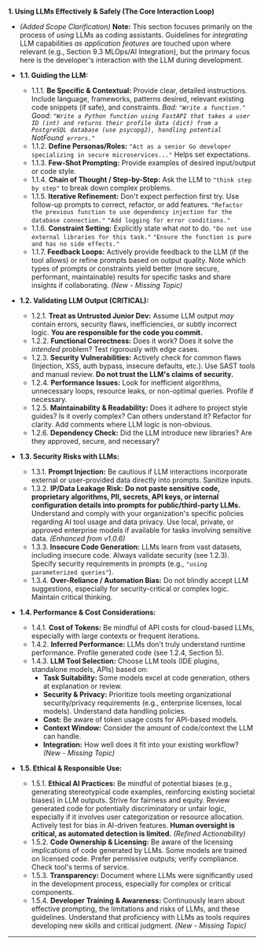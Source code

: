 **1. Using LLMs Effectively & Safely (The Core Interaction Loop)**

*   *(Added Scope Clarification)* **Note:** This section focuses primarily on the process of *using* LLMs as coding assistants. Guidelines for *integrating* LLM capabilities *as application features* are touched upon where relevant (e.g., Section 9.3 MLOps/AI Integration), but the primary focus here is the developer's interaction with the LLM during development.

*   **1.1. Guiding the LLM:**
    *   1.1.1. **Be Specific & Contextual:** Provide clear, detailed instructions. Include language, frameworks, patterns desired, relevant existing code snippets (if safe), and constraints. *Bad: `"Write a function."` Good: `"Write a Python function using FastAPI that takes a user ID (int) and returns their profile data (dict) from a PostgreSQL database (use psycopg2), handling potential `NotFound` errors."`*
    *   1.1.2. **Define Personas/Roles:** `"Act as a senior Go developer specializing in secure microservices..."` Helps set expectations.
    *   1.1.3. **Few-Shot Prompting:** Provide examples of desired input/output or code style.
    *   1.1.4. **Chain of Thought / Step-by-Step:** Ask the LLM to `"think step by step"` to break down complex problems.
    *   1.1.5. **Iterative Refinement:** Don't expect perfection first try. Use follow-up prompts to correct, refactor, or add features. `"Refactor the previous function to use dependency injection for the database connection."` `"Add logging for error conditions."`
    *   1.1.6. **Constraint Setting:** Explicitly state what *not* to do. `"Do not use external libraries for this task."` `"Ensure the function is pure and has no side effects."`
    *   1.1.7. **Feedback Loops:** Actively provide feedback to the LLM (if the tool allows) or refine prompts based on output quality. Note which types of prompts or constraints yield better (more secure, performant, maintainable) results for specific tasks and share insights if collaborating. *(New - Missing Topic)*

*   **1.2. Validating LLM Output (CRITICAL):**
    *   1.2.1. **Treat as Untrusted Junior Dev:** Assume LLM output *may* contain errors, security flaws, inefficiencies, or subtly incorrect logic. **You are responsible for the code you commit.**
    *   1.2.2. **Functional Correctness:** Does it work? Does it solve the *intended* problem? Test rigorously with edge cases.
    *   1.2.3. **Security Vulnerabilities:** Actively check for common flaws (Injection, XSS, auth bypass, insecure defaults, etc.). Use SAST tools and manual review. **Do not trust the LLM's claims of security.**
    *   1.2.4. **Performance Issues:** Look for inefficient algorithms, unnecessary loops, resource leaks, or non-optimal queries. Profile if necessary.
    *   1.2.5. **Maintainability & Readability:** Does it adhere to project style guides? Is it overly complex? Can others understand it? Refactor for clarity. Add comments where LLM logic is non-obvious.
    *   1.2.6. **Dependency Check:** Did the LLM introduce new libraries? Are they approved, secure, and necessary?

*   **1.3. Security Risks with LLMs:**
    *   1.3.1. **Prompt Injection:** Be cautious if LLM interactions incorporate external or user-provided data directly into prompts. Sanitize inputs.
    *   1.3.2. **IP/Data Leakage Risk:** **Do not paste sensitive code, proprietary algorithms, PII, secrets, API keys, or internal configuration details into prompts for public/third-party LLMs.** Understand and comply with your organization's specific policies regarding AI tool usage and data privacy. Use local, private, or approved enterprise models if available for tasks involving sensitive data. *(Enhanced from v1.0.6)*
    *   1.3.3. **Insecure Code Generation:** LLMs learn from vast datasets, including insecure code. Always validate security (see 1.2.3). Specify security requirements in prompts (e.g., `"using parameterized queries"`).
    *   1.3.4. **Over-Reliance / Automation Bias:** Do not blindly accept LLM suggestions, especially for security-critical or complex logic. Maintain critical thinking.

*   **1.4. Performance & Cost Considerations:**
    *   1.4.1. **Cost of Tokens:** Be mindful of API costs for cloud-based LLMs, especially with large contexts or frequent iterations.
    *   1.4.2. **Inferred Performance:** LLMs don't truly understand runtime performance. Profile generated code (see 1.2.4, Section 5).
    *   1.4.3. **LLM Tool Selection:** Choose LLM tools (IDE plugins, standalone models, APIs) based on:
        *   **Task Suitability:** Some models excel at code generation, others at explanation or review.
        *   **Security & Privacy:** Prioritize tools meeting organizational security/privacy requirements (e.g., enterprise licenses, local models). Understand data handling policies.
        *   **Cost:** Be aware of token usage costs for API-based models.
        *   **Context Window:** Consider the amount of code/context the LLM can handle.
        *   **Integration:** How well does it fit into your existing workflow? *(New - Missing Topic)*

*   **1.5. Ethical & Responsible Use:**
    *   1.5.1. **Ethical AI Practices:** Be mindful of potential biases (e.g., generating stereotypical code examples, reinforcing existing societal biases) in LLM outputs. Strive for fairness and equity. Review generated code for potentially discriminatory or unfair logic, especially if it involves user categorization or resource allocation. Actively test for bias in AI-driven features. **Human oversight is critical, as automated detection is limited.** *(Refined Actionability)*
    *   1.5.2. **Code Ownership & Licensing:** Be aware of the licensing implications of code generated by LLMs. Some models are trained on licensed code. Prefer permissive outputs; verify compliance. Check tool's terms of service.
    *   1.5.3. **Transparency:** Document where LLMs were significantly used in the development process, especially for complex or critical components.
    *   1.5.4. **Developer Training & Awareness:** Continuously learn about effective prompting, the limitations and risks of LLMs, and these guidelines. Understand that proficiency with LLMs as tools requires developing new skills and critical judgment. *(New - Missing Topic)*

---
